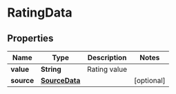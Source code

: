 
# RatingData

## Properties
Name | Type | Description | Notes
------------ | ------------- | ------------- | -------------
**value** | **String** | Rating value | 
**source** | [**SourceData**](SourceData.md) |  |  [optional]




